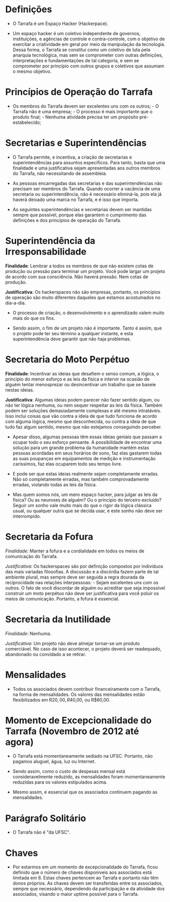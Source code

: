 # Definições

- O Tarrafa é um Espaço Hacker (Hackerpace).

- Um espaço hacker é um coletivo independente de governos, instituições, e
agências de controle e contra-controle, com o objetivo de exercitar a
criatividade em geral por meio da manipulação da tecnologia. Dessa forma, o
Tarrafa se constitui como um coletivo de luta pela anarquia tecnológica, mas sem
se comprometer com outras definições, interpretações e fundamentações de tal
categoria, e sem se comprometer por princípio com outros grupos e coletivos que
assumam o mesmo objetivo.

# Princípios de Operação do Tarrafa

- Os membros do Tarrafa devem ser excelentes uns com os outros; - O Tarrafa não
é uma empresa; - O processo é mais importante que o produto final; - Nenhuma
atividade precisa ter um propósito pré-estabelecido;

# Secretarias e Superintendências

- O Tarrafa permite, e incentiva, a criação de secretarias e superintendências
para assuntos específicos. Para tanto, basta que uma finalidade e uma
justificativa sejam apresentadas aos outros membros do Tarrafa, não necessitando
de assembleia.

- As pessoas encarregadas das secretarias e das superintendências não precisam
ser membros do Tarrafa. Quando ocorrer a vacância de uma secretaria ou
superintendência, não é necessário eliminá-la, pois ela já haverá deixado uma
marca no Tarrafa, e é isso que importa.

- As seguintes superintendências e secretarias devem ser mantidas sempre que
possível, porque elas garantem o cumprimento das definições e dos princípios de
operação do Tarrafa.

# Superintendência da Irresponsabilidade

__Finalidade__: Lembrar a todos os membros de que não existem cotas de produção
ou pressão para terminar um projeto. Você pode largar um projeto de acordo com
sua consciência. Não haverá pressão. Nem cotas de produção.

__Justificativa__: Os hackerspaces não são empresas, portanto, os princípios de
operação são muito diferentes daqueles que estamos acostumados no dia-a-dia.

- O processo de criação, o desenvolvimento e o aprendizado valem muito mais do
que os fins.

- Sendo assim, o fim de um projeto não é importante. Tanto é assim, que o
projeto pode ter seu término a qualquer instante, e esta superintendência deve
garantir que não haja problemas.


# Secretaria do Moto Perpétuo

__Finalidade__: Incentivar as ideias que desafiem o senso comum, a lógica, o
princípio do menor esforço e as leis da física e intervir na ocasião de alguém
tentar menosprezar ou desincentivar um trabalho que se baseie nestas ideias.

__Justificativa__: Algumas ideias podem parecer não fazer sentido algum, ou não
ter lógica nenhuma, ou nem sequer respeitar as leis da física. Também podem ser
soluções demasiadamente complexas e até mesmo intratáveis. Isso inclui coisas
que vão contra a ideia de que tudo funciona de acordo com alguma lógica, mesmo
que desconhecida, ou contra a ideia de que tudo faz algum sentido, mesmo que não
estejamos conseguindo perceber.

- Apesar disso, algumas pessoas têm essas ideias geniais que passam a ocupar
todo o seu esforço pensante. A possibilidade de encontrar uma solução para um
grande problema da humanidade mantém estas pessoas acordadas em seus horários de
sono, faz elas gastarem todas as suas poupanças em equipamentos de medição e
instrumentação caríssimos, faz elas ocuparem todo seu tempo livre.

- E pode ser que estas ideias realmente sejam completamente erradas. Não só
completamente erradas, mas também comprovadamente erradas, violando todas as
leis da física.

- Mas quem somos nós, um mero espaço hacker, para julgar as leis da física? Ou as
neuroses de alguém? Ou o princípio do terceiro excluído? Seguir um sonho vale
muito mais do que o rigor da lógica clássica usual, ou qualquer outra que se
decida usar, e este sonho não deve ser interrompido.

# Secretaria da Fofura

_Finalidade_: Manter a fofura e a cordialidade em todos os meios de comunicação
do Tarrafa.

_Justificativa_: Os hackerspaces são por definição compostos por indivíduos das
mais variadas filosofias. A discussão e a discórdia fazem parte de tal ambiente
plural, mas sempre deve ser seguida a regra dourada da reciprocidade nas
relações interpessoas: - Sejam excelentes uns com os outros. O fato de você
discordar de alguém ou acreditar que seja impossível construir um moto perpétuo
não deve ser justificativa para você poluir os meios de comunicação. Portanto, a
fofura é essencial.

# Secretaria da Inutilidade

_Finalidade_: Nenhuma.

_Justificativa_: Um projeto não deve almejar tornar-se um produto comerciável.
No caso de isso acontecer, o projeto deverá ser readequado, abandonado ou
convidado a se retirar.

# Mensalidades

- Todos os associados devem contribuir financeiramente com o Tarrafa, na forma
de mensalidades. Os valores das mensalidades estão flexibilizados em R$20,00,
R$40,00, ou R$60,00.

# Momento de Excepcionalidade do Tarrafa (Novembro de 2012 até agora)

- O Tarrafa está momentaneamente sediado na UFSC. Portanto, não pagamos aluguel,
água, luz ou Internet.

- Sendo assim, como o custo de despesas mensal está consideravelmente reduzido,
as mensalidades foram momentaneamente reduzidas para os valores estipulados
acima.

- Mesmo assim, é essencial que os associados continuem pagando as mensalidades.

# Parágrafo Solitário

- O Tarrafa não é "da UFSC".

# Chaves

- Por estarmos em um momento de excepcionalidade do Tarrafa, ficou definido que
o número de chaves disponíveis aos associados está limitada em 8. Estas chaves
pertencem ao Tarrafa e portanto não têm donos próprios. As chaves devem ser
transferidas entre os associados, sempre que necessário, dependendo da
participação e da atividade dos associados, visando o maior uptime possível para
o Tarrafa.
